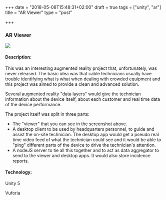 +++
date = "2018-05-08T15:48:31+02:00"
draft = true
tags = ["unity", "ar"]
title = "AR Viewer"
type = "post"

+++
### AR Viewer

![](/uploads/2018/05/08/screen1.PNG)

#### Description:

This was an interesting augmented reality project that, unfortunately, was never released. The basic idea was that cable technicians usually have trouble identifying what is what when dealing with crowded equipment and this project was aimed to provide a clean and advanced solution.

Several augmented reality "data layers" would give the technician information about the device itself, about each customer and real time data of the device performance.

The project itself was split in three parts:

* The "viewer" that you can see in the screenshot above.
* A desktop client to be used by headquarters personnel, to guide and assist the on-site technician. The desktop app would get a pseudo real time video feed of what the technician could see and it would be able to "ping" different parts of the device to drive the technician's attention.
* A nodeJS server to tie all this together and to act as data aggregator to send to the viewer and desktop apps. It would also store incidence reports.

#### Technology:

Unity 5

Vuforia